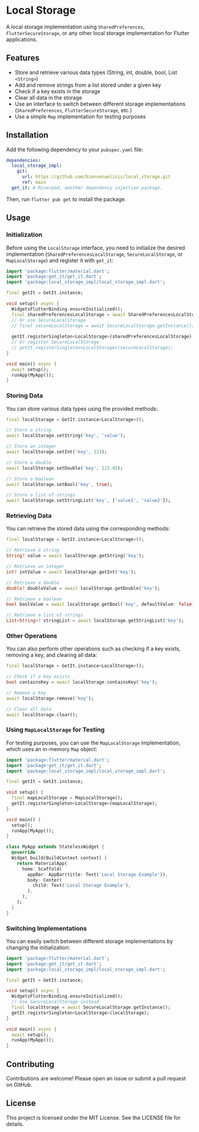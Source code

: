 # Local Storage

A local storage implementation using `SharedPreferences`, `FlutterSecureStorage`, or any other local storage implementation for Flutter applications.

## Features

- Store and retrieve various data types (String, int, double, bool, List `<String>`)
- Add and remove strings from a list stored under a given key
- Check if a key exists in the storage
- Clear all data in the storage
- Use an interface to switch between different storage implementations (`SharedPreferences`, `FlutterSecureStorage`, etc.)
- Use a simple `Map` implementation for testing purposes

## Installation

Add the following dependency to your `pubspec.yaml` file:

```yaml
dependencies:
  local_storage_impl:
    git:
      url: https://github.com/bienvenuelisis/local_storage.git
      ref: main
  get_it: # Riverpod, another dependency injection package.
```

Then, run `flutter pub get` to install the package.

## Usage

### Initialization

Before using the `LocalStorage` interface, you need to initialize the desired implementation (`SharedPreferencesLocalStorage`, `SecureLocalStorage`, or `MapLocalStorage`) and register it with `get_it`:

```dart
import 'package:flutter/material.dart';
import 'package:get_it/get_it.dart';
import 'package:local_storage_impl/local_storage_impl.dart';

final getIt = GetIt.instance;

void setup() async {
  WidgetsFlutterBinding.ensureInitialized();
  final sharedPreferencesLocalStorage = await SharedPreferencesLocalStorage.getInstance();
  // Or use SecureLocalStorage
  // final secureLocalStorage = await SecureLocalStorage.getInstance();
  
  getIt.registerSingleton<LocalStorage>(sharedPreferencesLocalStorage);
  // Or register SecureLocalStorage
  // getIt.registerSingleton<LocalStorage>(secureLocalStorage);
}

void main() async {
  await setup();
  runApp(MyApp());
}
```

### Storing Data

You can store various data types using the provided methods:

```dart
final localStorage = GetIt.instance<LocalStorage>();

// Store a string
await localStorage.setString('key', 'value');

// Store an integer
await localStorage.setInt('key', 123);

// Store a double
await localStorage.setDouble('key', 123.45);

// Store a boolean
await localStorage.setBool('key', true);

// Store a list of strings
await localStorage.setStringList('key', ['value1', 'value2']);
```

### Retrieving Data

You can retrieve the stored data using the corresponding methods:

```dart
final localStorage = GetIt.instance<LocalStorage>();

// Retrieve a string
String? value = await localStorage.getString('key');

// Retrieve an integer
int? intValue = await localStorage.getInt('key');

// Retrieve a double
double? doubleValue = await localStorage.getDouble('key');

// Retrieve a boolean
bool boolValue = await localStorage.getBool('key', defaultValue: false);

// Retrieve a list of strings
List<String>? stringList = await localStorage.getStringList('key');
```

### Other Operations

You can also perform other operations such as checking if a key exists, removing a key, and clearing all data:

```dart
final localStorage = GetIt.instance<LocalStorage>();

// Check if a key exists
bool containsKey = await localStorage.containsKey('key');

// Remove a key
await localStorage.remove('key');

// Clear all data
await localStorage.clear();
```

### Using `MapLocalStorage` for Testing

For testing purposes, you can use the `MapLocalStorage` implementation, which uses an in-memory `Map` object:

```dart
import 'package:flutter/material.dart';
import 'package:get_it/get_it.dart';
import 'package:local_storage_impl/local_storage_impl.dart';

final getIt = GetIt.instance;

void setup() {
  final mapLocalStorage = MapLocalStorage();
  getIt.registerSingleton<LocalStorage>(mapLocalStorage);
}

void main() {
  setup();
  runApp(MyApp());
}

class MyApp extends StatelessWidget {
  @override
  Widget build(BuildContext context) {
    return MaterialApp(
      home: Scaffold(
        appBar: AppBar(title: Text('Local Storage Example')),
        body: Center(
          child: Text('Local Storage Example'),
        ),
      ),
    );
  }
}
```

### Switching Implementations

You can easily switch between different storage implementations by changing the initialization:

```dart
import 'package:flutter/material.dart';
import 'package:get_it/get_it.dart';
import 'package:local_storage_impl/local_storage_impl.dart';

final getIt = GetIt.instance;

void setup() async {
  WidgetsFlutterBinding.ensureInitialized();
  // Use SecureLocalStorage instead
  final localStorage = await SecureLocalStorage.getInstance();
  getIt.registerSingleton<LocalStorage>(localStorage);
}

void main() async {
  await setup();
  runApp(MyApp());
}
```

## Contributing

Contributions are welcome! Please open an issue or submit a pull request on GitHub.

## License

This project is licensed under the MIT License. See the LICENSE file for details.
